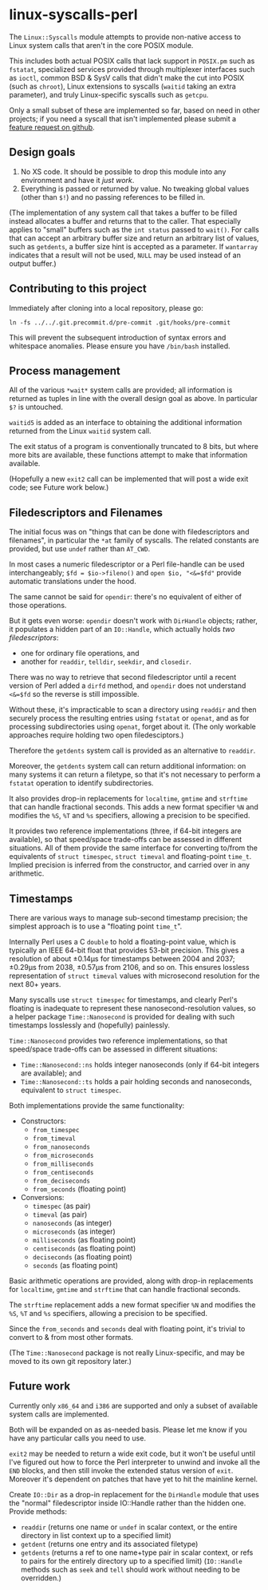 # linux-syscalls-perl

The `Linux::Syscalls` module attempts to provide non-native access to Linux
system calls that aren't in the core POSIX module.

This includes both actual POSIX calls that lack support in `POSIX.pm` such as
`fstatat`, specialized services provided through multiplexer interfaces such as
`ioctl`, common BSD & SysV calls that didn't make the cut into POSIX (such as
`chroot`), Linux extensions to syscalls (`waitid` taking an extra parameter),
and truly Linux-specific syscalls such as `getcpu`.

Only a small subset of these are implemented so far, based on need in other
projects; if you need a syscall that isn't implemented please submit a [feature
request on github](https://github.com/kurahaupo/linux-syscalls-perl/issues).

## Design goals

1. No XS code. It should be possible to drop this module into any environment
   and have it _just work_.
2. Everything is passed or returned by value. No tweaking global values (other
   than `$!`) and no passing references to be filled in.

(The implementation of any system call that takes a buffer to be filled instead
allocates a buffer and returns that to the caller. That especially applies to
"small" buffers such as the `int status` passed to `wait()`. For calls that can
accept an arbitrary buffer size and return an arbitrary list of values, such as
`getdents`, a buffer size hint is accepted as a parameter. If `wantarray`
indicates that a result will not be used, `NULL` may be used instead of an
output buffer.)

## Contributing to this project

Immediately after cloning into a local repository, please go:

    ln -fs ../../.git.precommit.d/pre-commit .git/hooks/pre-commit

This will prevent the subsequent introduction of syntax errors and whitespace
anomalies. Please ensure you have `/bin/bash` installed.

## Process management

All of the various `*wait*` system calls are provided; all information is
returned as tuples in line with the overall design goal as above. In particular
`$?` is untouched.

`waitid5` is added as an interface to obtaining the additional information
returned from the Linux `waitid` system call.

The exit status of a program is conventionally truncated to 8 bits, but where
more bits are available, these functions attempt to make that information
available.

(Hopefully a new `exit2` call can be implemented that will post a wide exit
code; see Future work below.)

## Filedescriptors and Filenames

The initial focus was on "things that can be done with filedescriptors and
filenames", in particular the `*at` family of syscalls. The related constants
are provided, but use `undef` rather than `AT_CWD`.

In most cases a numeric filedescriptor or a Perl file-handle can be used
interchangeably; `$fd = $io->fileno()` and `open $io, "<&=$fd"` provide
automatic translations under the hood.

The same cannot be said for `opendir`: there's no equivalent of either of those
operations.

But it gets even worse: `opendir` doesn't work with `DirHandle` objects;
rather, it populates a hidden part of an `IO::Handle`, which actually holds
*two filedescriptors*:
 * one for ordinary file operations, and
 * another for `readdir`, `telldir`, `seekdir`, and `closedir`.

There was no way to retrieve that second filedescriptor until a recent version
of Perl added a `dirfd` method, and `opendir` does not understand `<&=$fd` so
the reverse is still impossible.

Without these, it's impracticable to scan a directory using `readdir` and then
securely process the resulting entries using `fstatat` or `openat`, and as for
processing subdirectories using `openat`, forget about it. (The only workable
approaches require holding two open filedesciptors.)

Therefore the `getdents` system call is provided as an alternative to
`readdir`.

Moreover, the `getdents` system call can return additional information: on many
systems it can return a filetype, so that it's not necessary to perform a
`fstatat` operation to identify subdirectories.

It also provides drop-in replacements for `localtime`, `gmtime` and `strftime`
that can handle fractional seconds. This adds a new format specifier `%N` and
modifies the `%S`, `%T` and `%s` specifiers, allowing a precision to be
specified.

It provides two reference implementations (three, if 64-bit integers are
available), so that speed/space trade-offs can be assessed in different
situations. All of them provide the same interface for converting to/from the
equivalents of `struct timespec`, `struct timeval` and floating-point `time_t`.
Implied precision is inferred from the constructor, and carried over in any
arithmetic.

## Timestamps

There are various ways to manage sub-second timestamp precision; the simplest
approach is to use a "floating point `time_t`".

Internally Perl uses a C `double` to hold a floating-point value, which is
typically an IEEE 64-bit float that provides 53-bit precision. This gives a
resolution of about ±0.14µs for timestamps between 2004 and 2037; ±0.29µs from
2038, ±0.57µs from 2106, and so on. This ensures lossless representation of
`struct timeval` values with microsecond resolution for the next 80+ years.

Many syscalls use `struct timespec` for timestamps, and clearly Perl's floating
is inadequate to represent these nanosecond-resolution values, so a helper
package `Time::Nanosecond` is provided for dealing with such timestamps
losslessly and (hopefully) painlessly.

`Time::Nanosecond` provides two reference implementations, so that
speed/space trade-offs can be assessed in different situations:
  * `Time::Nanosecond::ns` holds integer nanoseconds (only if 64-bit integers
    are available); and
  * `Time::Nanosecond::ts` holds a pair holding seconds and nanoseconds,
    equivalent to `struct timespec`.

Both implementations provide the same functionality:

* Constructors:
  * `from_timespec`
  * `from_timeval`
  * `from_nanoseconds`
  * `from_microseconds`
  * `from_milliseconds`
  * `from_centiseconds`
  * `from_deciseconds`
  * `from_seconds` (floating point)
* Conversions:
  * `timespec` (as pair)
  * `timeval` (as pair)
  * `nanoseconds` (as integer)
  * `microseconds` (as integer)
  * `milliseconds` (as floating point)
  * `centiseconds` (as floating point)
  * `deciseconds` (as floating point)
  * `seconds` (as floating point)

Basic arithmetic operations are provided, along with drop-in replacements for
`localtime`, `gmtime` and `strftime` that can handle fractional seconds.

The `strftime` replacement adds a new format specifier `%N` and modifies the
`%S`, `%T` and `%s` specifiers, allowing a precision to be specified.

Since the `from_seconds` and `seconds` deal with floating point, it's trivial to
convert to & from most other formats.

(The `Time::Nanosecond` package is not really Linux-specific, and may be moved
to its own git repository later.)

## Future work

Currently only `x86_64` and `i386` are supported and only a subset of available
system calls are implemented.

Both will be expanded on as as-needed basis. Please let me know if you have any
particular calls you need to use.

`exit2` may be needed to return a wide exit code, but it won't be useful until
I've figured out how to force the Perl interpreter to unwind and invoke all the
`END` blocks, and then still invoke the extended status version of `exit`.
Moreover it's dependent on patches that have yet to hit the mainline kernel.

Create `IO::Dir` as a drop-in replacement for the `DirHandle` module that uses
the "normal" filedescriptor inside IO::Handle rather than the hidden one. Provide
methods:
  * `readdir` (returns one name or `undef` in scalar context, or the entire
    directory in list context up to a specified limit)
  * `getdent` (returns one entry and its associated filetype)
  * `getdents` (returns a ref to one name+type pair in scalar context, or
    refs to pairs for the entirely directory up to a specified limit)
(`IO::Handle`  methods such as `seek` and `tell` should work without needing to
be overridden.)
